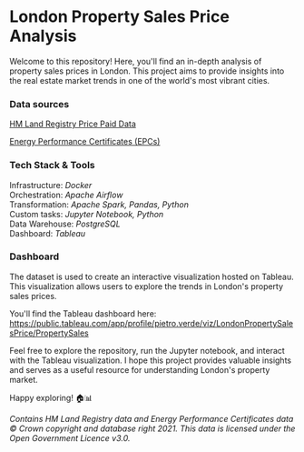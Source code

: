 # London Property Sales Price Analysis

Welcome to this repository! Here, you'll find an in-depth analysis of property sales prices in London. This project aims to provide insights into the real estate market trends in one of the world's most vibrant cities.


### Data sources 

[HM Land Registry Price Paid Data](https://www.gov.uk/government/statistical-data-sets/price-paid-data-downloads) 

[Energy Performance Certificates (EPCs)](https://epc.opendatacommunities.org/)


### Tech Stack & Tools

Infrastructure: *Docker*  
Orchestration: *Apache Airflow*  
Transformation: *Apache Spark, Pandas, Python*  
Custom tasks: *Jupyter Notebook, Python*  
Data Warehouse: *PostgreSQL*  
Dashboard: *Tableau*  


### Dashboard

The dataset is used to create an interactive visualization hosted on Tableau. This visualization allows users to explore the trends in London's property sales prices.

You'll find the Tableau dashboard here: https://public.tableau.com/app/profile/pietro.verde/viz/LondonPropertySalesPrice/PropertySales

Feel free to explore the repository, run the Jupyter notebook, and interact with the Tableau visualization. I hope this project provides valuable insights and serves as a useful resource for understanding London's property market.

Happy exploring! 🏠📊



*Contains HM Land Registry data and Energy Performance Certificates data © Crown copyright and database right 2021. This data is licensed under the Open Government Licence v3.0.*

